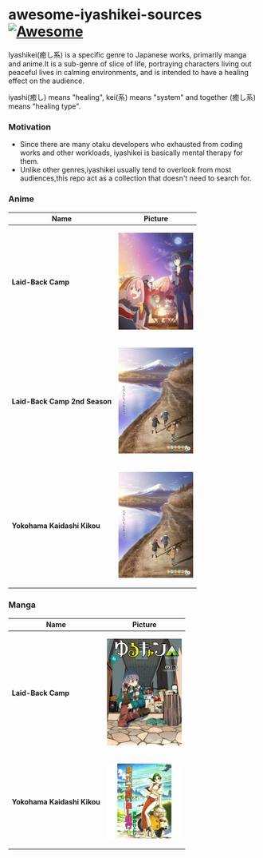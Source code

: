 # awesome-iyashikei-sources [![Awesome](https://cdn.rawgit.com/sindresorhus/awesome/d7305f38d29fed78fa85652e3a63e154dd8e8829/media/badge.svg)](https://github.com/sindresorhus/awesome)

Iyashikei(癒し系) is a specific genre to Japanese works, primarily manga and anime.It is a sub-genre of slice of life, portraying characters living out peaceful lives in calming environments, and is intended to have a healing effect on the audience.

iyashi(癒し) means "healing", kei(系) means "system" and together (癒し系) means "healing type".

### Motivation

* Since there are many otaku developers who exhausted from coding works and other workloads, iyashikei is basically mental therapy for them.
* Unlike other genres,iyashikei usually tend to overlook from most audiences,this repo act as a collection that doesn't need to search for.

### Anime

| Name | Picture |
| --- | --- |
| **Laid-Back Camp** | <p align="center"><img src="assets/anime/yuru_camp.jpg" width="150" title="hover text"></p> |
| **Laid-Back Camp 2nd Season** | <p align="center"><img src="assets/anime/yuru_camp_s2.jpg" width="150" title="hover text"></p> |
| **Yokohama Kaidashi Kikou** | <p align="center"><img src="assets/anime/yuru_camp_s2.jpg" width="150" title="hover text"></p> |


### Manga

| Name | Picture |
| --- | --- |
| **Laid-Back Camp** | <p align="center"><img src="assets/manga/yuru_camp.jpg" width="150" title="hover text"></p> |
| **Yokohama Kaidashi Kikou** | <p align="center"><img src="assets/manga/ykk.jpg" width="150" title="hover text"></p> |